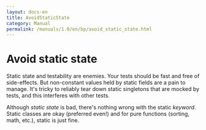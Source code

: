 ```yaml
---
layout: docs-en
title: AvoidStaticState
category: Manual
permalink: /manuals/1.0/en/bp/avoid_static_state.html
---
```

# Avoid static state

Static state and testability are enemies. Your tests should be fast and free of
side-effects. But non-constant values held by static fields are a pain to
manage. It's tricky to reliably tear down static singletons that are mocked by
tests, and this interferes with other tests.

Although *static state* is bad, there's nothing wrong with the static *keyword*.
Static classes are okay (preferred even!) and for pure functions (sorting, math,
etc.), static is just fine.
